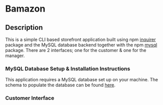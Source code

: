 # Bamazon

## Description

This is a simple CLI based storefront application built using npm [inquirer](https://www.npmjs.com/package/inquirer) package and the MySQL database backend together with the npm [mysql](https://www.npmjs.com/package/mysql) package.  There are 2 interfaces; one for the customer & one for the manager.

### MySQL Database Setup & Installation Instructions

This application requires a MySQL database set up on your machine.  The schema to populate the database can be found [here](Bamazon.sql).

### Customer Interface

